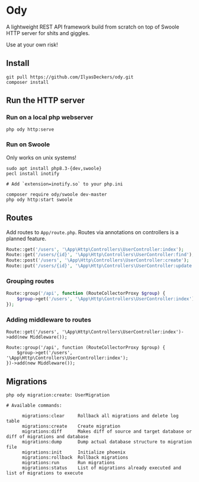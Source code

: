 # Ody

A lightweight REST API framework build from scratch on top of Swoole HTTP server for shits and giggles.

Use at your own risk!

## Install
```
git pull https://github.com/IlyasDeckers/ody.git
composer install
```

## Run the HTTP server
### Run on a local php webserver
```
php ody http:serve
```

### Run on Swoole
Only works on unix systems!
```
sudo apt install php8.3-{dev,swoole}
pecl install inotify

# Add `extension=inotify.so` to your php.ini

composer require ody/swoole dev-master
php ody http:start swoole
```

## Routes
Add routes to `App/route.php`. Routes via annotations on controllers is a planned feature.

```php
Route::get('/users', '\App\Http\Controllers\UserController:index');
Route::get('/users/{id}', '\App\Http\Controllers\UserController:find');
Route::post('/users', '\App\Http\Controllers\UserController:create');
Route::put('/users/{id}', '\App\Http\Controllers\UserController:update');
```

### Grouping routes
```php
Route::group('/api', function (RouteCollectorProxy $group) {
    $group->get('/users', '\App\Http\Controllers\UserController:index');
});
```

### Adding middleware to routes
```shell
Route::get('/users', '\App\Http\Controllers\UserController:index')->add(new Middleware());

Route::group('/api', function (RouteCollectorProxy $group) {
    $group->get('/users', '\App\Http\Controllers\UserController:index');
})->add(new Middleware());
```

## Migrations
```
php ody migration:create: UserMigration

# Available commands:

      migrations:clear     Rollback all migrations and delete log table
      migrations:create    Create migration
      migrations:diff      Makes diff of source and target database or diff of migrations and database
      migrations:dump      Dump actual database structure to migration file
      migrations:init      Initialize phoenix
      migrations:rollback  Rollback migrations
      migrations:run       Run migrations
      migrations:status    List of migrations already executed and list of migrations to execute

```
